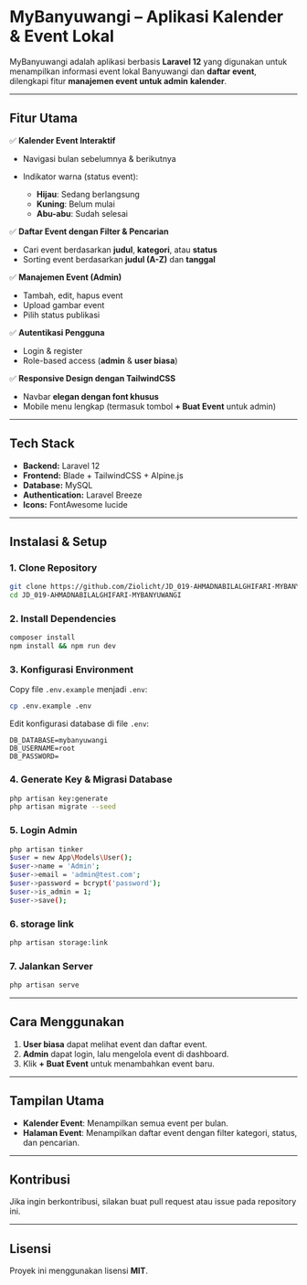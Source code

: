 # **MyBanyuwangi – Aplikasi Kalender & Event Lokal**

MyBanyuwangi adalah aplikasi berbasis **Laravel 12** yang digunakan untuk menampilkan informasi event lokal Banyuwangi dan **daftar event**, dilengkapi fitur **manajemen event untuk admin** **kalender**.

---

## **Fitur Utama**

✅ **Kalender Event Interaktif**

* Navigasi bulan sebelumnya & berikutnya
* Indikator warna (status event):

  * **Hijau**: Sedang berlangsung
  * **Kuning**: Belum mulai
  * **Abu-abu**: Sudah selesai

✅ **Daftar Event dengan Filter & Pencarian**

* Cari event berdasarkan **judul**, **kategori**, atau **status**
* Sorting event berdasarkan **judul (A-Z)** dan **tanggal**

✅ **Manajemen Event (Admin)**

* Tambah, edit, hapus event
* Upload gambar event
* Pilih status publikasi

✅ **Autentikasi Pengguna**

* Login & register
* Role-based access (**admin** & **user biasa**)

✅ **Responsive Design dengan TailwindCSS**

* Navbar **elegan dengan font khusus**
* Mobile menu lengkap (termasuk tombol **+ Buat Event** untuk admin)

---

## **Tech Stack**

* **Backend:** Laravel 12
* **Frontend:** Blade + TailwindCSS + Alpine.js
* **Database:** MySQL
* **Authentication:** Laravel Breeze
* **Icons:** FontAwesome lucide

---

## **Instalasi & Setup**

### 1. **Clone Repository**

```bash
git clone https://github.com/Ziolicht/JD_019-AHMADNABILALGHIFARI-MYBANYUWANGI.git
cd JD_019-AHMADNABILALGHIFARI-MYBANYUWANGI
```

### 2. **Install Dependencies**

```bash
composer install
npm install && npm run dev
```

### 3. **Konfigurasi Environment**

Copy file `.env.example` menjadi `.env`:

```bash
cp .env.example .env
```

Edit konfigurasi database di file `.env`:

```
DB_DATABASE=mybanyuwangi
DB_USERNAME=root
DB_PASSWORD=
```

### 4. **Generate Key & Migrasi Database**

```bash
php artisan key:generate
php artisan migrate --seed
```
### 5. **Login Admin**
```bash
php artisan tinker
$user = new App\Models\User();
$user->name = 'Admin';
$user->email = 'admin@test.com';
$user->password = bcrypt('password');
$user->is_admin = 1;
$user->save();
```

### 6. **storage link**

```bash
php artisan storage:link
```
### 7. **Jalankan Server**

```bash
php artisan serve
```
---


## **Cara Menggunakan**

1. **User biasa** dapat melihat event dan daftar event.
2. **Admin** dapat login, lalu mengelola event di dashboard.
3. Klik **+ Buat Event** untuk menambahkan event baru.

---

## **Tampilan Utama**

* **Kalender Event**: Menampilkan semua event per bulan.
* **Halaman Event**: Menampilkan daftar event dengan filter kategori, status, dan pencarian.

---

## **Kontribusi**

Jika ingin berkontribusi, silakan buat pull request atau issue pada repository ini.

---

## **Lisensi**

Proyek ini menggunakan lisensi **MIT**.
